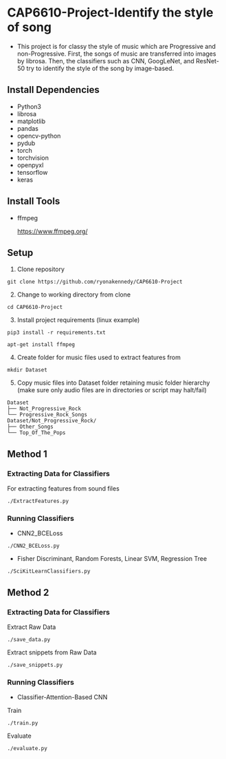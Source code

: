 # CAP6610-Project-Identify the style of song 
* This project is for classy the style of music which are Progressive and non-Progressive. First, the songs of music are transferred into images by librosa. Then, the classifiers such as CNN, GoogLeNet, and ResNet-50 try to identify the style of the song by image-based.

## Install Dependencies ##
* Python3
* librosa
* matplotlib
* pandas
* opencv-python
* pydub
* torch
* torchvision
* openpyxl
* tensorflow
* keras

## Install Tools ##
* ffmpeg

  https://www.ffmpeg.org/

## Setup ##
1. Clone repository
```
git clone https://github.com/ryonakennedy/CAP6610-Project
```
2. Change to working directory from clone
```
cd CAP6610-Project
```
3. Install project requirements (linux example)
```
pip3 install -r requirements.txt
```
```
apt-get install ffmpeg
```
4. Create folder for music files used to extract features from
```
mkdir Dataset
```
5. Copy music files into Dataset folder retaining music folder hierarchy
(make sure only audio files are in directories or script may halt/fail)
```
Dataset
├── Not_Progressive_Rock
└── Progressive_Rock_Songs
Dataset/Not_Progressive_Rock/
├── Other_Songs
└── Top_Of_The_Pops
```
## Method 1 ##
### Extracting Data for Classifiers ###
For extracting features from sound files
```
./ExtractFeatures.py
```
### Running Classifiers ###
* CNN2_BCELoss
```
./CNN2_BCELoss.py
```
* Fisher Discriminant, Random Forests, Linear SVM, Regression Tree
```
./SciKitLearnClassifiers.py
```
## Method 2 ##
### Extracting Data for Classifiers ###
Extract Raw Data
```
./save_data.py
```
Extract snippets from Raw Data
```
./save_snippets.py
```
### Running Classifiers ###
* Classifier-Attention-Based CNN

Train
```
./train.py
```
Evaluate
```
./evaluate.py
```
